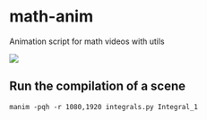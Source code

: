 # math-anim
Animation script for math videos with utils

<img src="https://github.com/KendySong/math-anim/blob/main/assets/example.gif"></img>

## Run the compilation of a scene
```git
manim -pqh -r 1080,1920 integrals.py Integral_1
```
